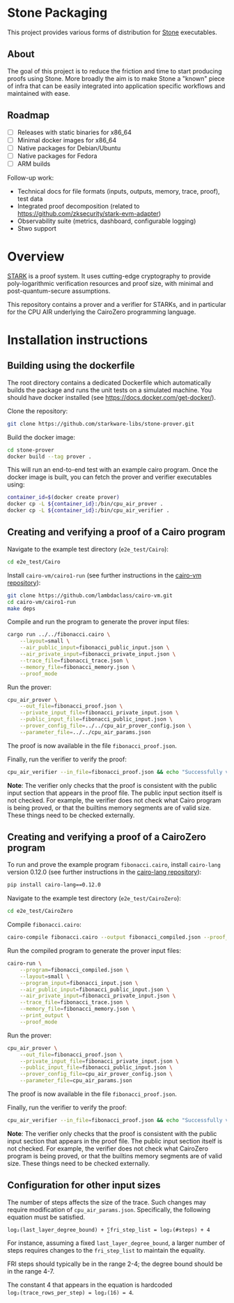 # Stone Packaging

This project provides various forms of distribution for [Stone](https://github.com/starkware-libs/stone-prover) executables.

## About

The goal of this project is to reduce the friction and time to start producing proofs using Stone. More broadly the aim is to make Stone a &#34;known&#34; piece of infra that can be easily integrated into application specific workflows and maintained with ease.

## Roadmap

- [ ] Releases with static binaries for x86_64
- [ ] Minimal docker images for x86_64
- [ ] Native packages for Debian/Ubuntu
- [ ] Native packages for Fedora
- [ ] ARM builds

Follow-up work:
- Technical docs for file formats (inputs, outputs, memory, trace, proof), test data
- Integrated proof decomposition (related to https://github.com/zksecurity/stark-evm-adapter)
- Observability suite (metrics, dashboard, configurable logging)
- Stwo support



# Overview

[STARK](https://starkware.co/stark/) is a proof system. It uses cutting-edge cryptography to
provide poly-logarithmic verification resources and proof size, with minimal and
post-quantum-secure assumptions.

This repository contains a prover and a verifier for STARKs, and in particular for the CPU AIR
underlying the CairoZero programming language.

# Installation instructions

## Building using the dockerfile

The root directory contains a dedicated Dockerfile which automatically builds the package and
runs the unit tests on a simulated machine.
You should have docker installed (see https://docs.docker.com/get-docker/).

Clone the repository:

```bash
git clone https://github.com/starkware-libs/stone-prover.git
```

Build the docker image:

```bash
cd stone-prover
docker build --tag prover .
```

This will run an end-to-end test with an example cairo program.
Once the docker image is built, you can fetch the prover and verifier executables using:

```bash
container_id=$(docker create prover)
docker cp -L ${container_id}:/bin/cpu_air_prover .
docker cp -L ${container_id}:/bin/cpu_air_verifier .
```

## Creating and verifying a proof of a Cairo program


Navigate to the example test directory (`e2e_test/Cairo`):

```bash
cd e2e_test/Cairo
```

Install `cairo-vm/cairo1-run` (see further instructions in the
[cairo-vm repository](https://github.com/lambdaclass/cairo-vm)):

```bash
git clone https://github.com/lambdaclass/cairo-vm.git
cd cairo-vm/cairo1-run
make deps
```

Compile and run the program to generate the prover input files:

```bash
cargo run ../../fibonacci.cairo \
    --layout=small \
    --air_public_input=fibonacci_public_input.json \
    --air_private_input=fibonacci_private_input.json \
    --trace_file=fibonacci_trace.json \
    --memory_file=fibonacci_memory.json \
    --proof_mode
```

Run the prover:
```bash
cpu_air_prover \
    --out_file=fibonacci_proof.json \
    --private_input_file=fibonacci_private_input.json \
    --public_input_file=fibonacci_public_input.json \
    --prover_config_file=../../cpu_air_prover_config.json \
    --parameter_file=../../cpu_air_params.json
```

The proof is now available in the file `fibonacci_proof.json`.

Finally, run the verifier to verify the proof:
```bash
cpu_air_verifier --in_file=fibonacci_proof.json && echo "Successfully verified example proof."
```

**Note**: The verifier only checks that the proof is consistent with
the public input section that appears in the proof file.
The public input section itself is not checked.
For example, the verifier does not check what Cairo program is being proved,
or that the builtins memory segments are of valid size.
These things need to be checked externally.

## Creating and verifying a proof of a CairoZero program

To run and prove the example program `fibonacci.cairo`,
install `cairo-lang` version 0.12.0 (see further instructions in the
[cairo-lang repository](https://github.com/starkware-libs/cairo-lang/tree/v0.12.0)):

```bash
pip install cairo-lang==0.12.0
```

Navigate to the example test directory (`e2e_test/CairoZero`):

```bash
cd e2e_test/CairoZero
```

Compile `fibonacci.cairo`:

```bash
cairo-compile fibonacci.cairo --output fibonacci_compiled.json --proof_mode
```

Run the compiled program to generate the prover input files:

```bash
cairo-run \
    --program=fibonacci_compiled.json \
    --layout=small \
    --program_input=fibonacci_input.json \
    --air_public_input=fibonacci_public_input.json \
    --air_private_input=fibonacci_private_input.json \
    --trace_file=fibonacci_trace.json \
    --memory_file=fibonacci_memory.json \
    --print_output \
    --proof_mode
```

Run the prover:
```bash
cpu_air_prover \
    --out_file=fibonacci_proof.json \
    --private_input_file=fibonacci_private_input.json \
    --public_input_file=fibonacci_public_input.json \
    --prover_config_file=cpu_air_prover_config.json \
    --parameter_file=cpu_air_params.json
```

The proof is now available in the file `fibonacci_proof.json`.

Finally, run the verifier to verify the proof:
```bash
cpu_air_verifier --in_file=fibonacci_proof.json && echo "Successfully verified example proof."
```

**Note**: The verifier only checks that the proof is consistent with
the public input section that appears in the proof file.
The public input section itself is not checked.
For example, the verifier does not check what CairoZero program is being proved,
or that the builtins memory segments are of valid size.
These things need to be checked externally.

## Configuration for other input sizes

The number of steps affects the size of the trace.
Such changes may require modification of `cpu_air_params.json`.
Specifically, the following equation must be satisfied.
```
log₂(last_layer_degree_bound) + ∑fri_step_list = log₂(#steps) + 4
```
For instance, assuming a fixed `last_layer_degree_bound`,
a larger number of steps requires changes to the `fri_step_list`
to maintain the equality.

FRI steps should typically be in the range 2-4;
the degree bound should be in the range 4-7.

The constant 4 that appears in the equation is hardcoded `log₂(trace_rows_per_step) = log₂(16) = 4`.
